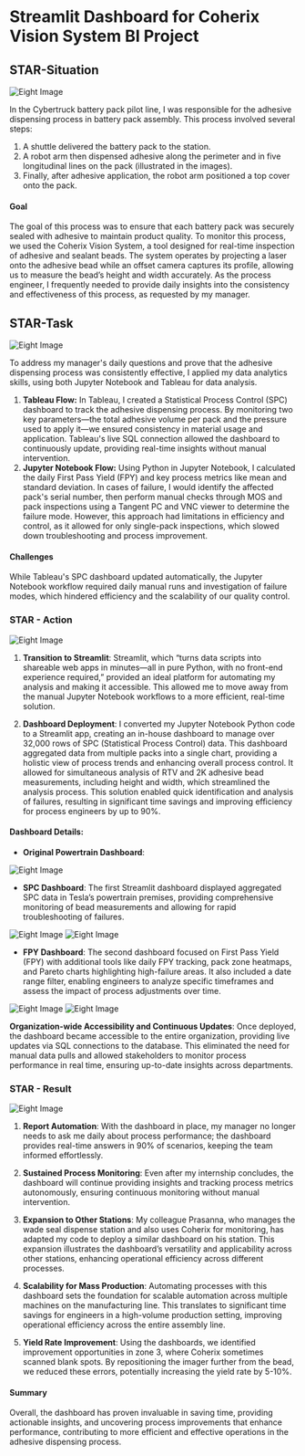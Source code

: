 # Streamlit Dashboard for Coherix Vision System BI Project

## **STAR-Situation**
![Eight Image](https://github.com/Johnlee19990908/Streamlit_dashboard_TSLA/raw/main/Readme_image/8.png)

In the Cybertruck battery pack pilot line, I was responsible for the adhesive dispensing process in battery pack assembly. This process involved several steps:
1. A shuttle delivered the battery pack to the station.
2. A robot arm then dispensed adhesive along the perimeter and in five longitudinal lines on the pack (illustrated in the images).
3. Finally, after adhesive application, the robot arm positioned a top cover onto the pack.


#### **Goal**
The goal of this process was to ensure that each battery pack was securely sealed with adhesive to maintain product quality. To monitor this process, we used the Coherix Vision System, a tool designed for real-time inspection of adhesive and sealant beads. The system operates by projecting a laser onto the adhesive bead while an offset camera captures its profile, allowing us to measure the bead’s height and width accurately. As the process engineer, I frequently needed to provide daily insights into the consistency and effectiveness of this process, as requested by my manager.

## **STAR-Task**
![Eight Image](https://github.com/Johnlee19990908/Streamlit_dashboard_TSLA/blob/main/Readme_image/9.png)

To address my manager's daily questions and prove that the adhesive dispensing process was consistently effective, I applied my data analytics skills, using both Jupyter Notebook and Tableau for data analysis.
1. **Tableau Flow:** In Tableau, I created a Statistical Process Control (SPC) dashboard to track the adhesive dispensing process. By monitoring two key parameters—the total adhesive volume per pack and the pressure used to apply it—we ensured consistency in material usage and application. Tableau's live SQL connection allowed the dashboard to continuously update, providing real-time insights without manual intervention.
2. **Jupyter Notebook Flow:** Using Python in Jupyter Notebook, I calculated the daily First Pass Yield (FPY) and key process metrics like mean and standard deviation. In cases of failure, I would identify the affected pack's serial number, then perform manual checks through MOS and pack inspections using a Tangent PC and VNC viewer to determine the failure mode. However, this approach had limitations in efficiency and control, as it allowed for only single-pack inspections, which slowed down troubleshooting and process improvement.
#### **Challenges**
While Tableau's SPC dashboard updated automatically, the Jupyter Notebook workflow required daily manual runs and investigation of failure modes, which hindered efficiency and the scalability of our quality control.

### **STAR - Action**
![Eight Image](https://github.com/Johnlee19990908/Streamlit_dashboard_TSLA/blob/main/Readme_image/10.png)

1. **Transition to Streamlit**: Streamlit, which “turns data scripts into shareable web apps in minutes—all in pure Python, with no front-end experience required,” provided an ideal platform for automating my analysis and making it accessible. This allowed me to move away from the manual Jupyter Notebook workflows to a more efficient, real-time solution.

2. **Dashboard Deployment**: I converted my Jupyter Notebook Python code to a Streamlit app, creating an in-house dashboard to manage over 32,000 rows of SPC (Statistical Process Control) data. This dashboard aggregated data from multiple packs into a single chart, providing a holistic view of process trends and enhancing overall process control. It allowed for simultaneous analysis of RTV and 2K adhesive bead measurements, including height and width, which streamlined the analysis process. This solution enabled quick identification and analysis of failures, resulting in significant time savings and improving efficiency for process engineers by up to 90%.

#### **Dashboard Details**:

- **Original Powertrain Dashboard**:

![Eight Image](https://github.com/Johnlee19990908/Streamlit_dashboard_TSLA/blob/main/Readme_image/3.png)
- **SPC Dashboard**: The first Streamlit dashboard displayed aggregated SPC data in Tesla’s powertrain premises, providing comprehensive monitoring of bead measurements and allowing for rapid troubleshooting of failures.

![Eight Image](https://github.com/Johnlee19990908/Streamlit_dashboard_TSLA/blob/main/Readme_image/4.png)
![Eight Image](https://github.com/Johnlee19990908/Streamlit_dashboard_TSLA/blob/main/Readme_image/5.png)
- **FPY Dashboard**: The second dashboard focused on First Pass Yield (FPY) with additional tools like daily FPY tracking, pack zone heatmaps, and Pareto charts highlighting high-failure areas. It also included a date range filter, enabling engineers to analyze specific timeframes and assess the impact of process adjustments over time.

![Eight Image](https://github.com/Johnlee19990908/Streamlit_dashboard_TSLA/blob/main/Readme_image/6.png)
![Eight Image](https://github.com/Johnlee19990908/Streamlit_dashboard_TSLA/blob/main/Readme_image/7.png)

 **Organization-wide Accessibility and Continuous Updates**: Once deployed, the dashboard became accessible to the entire organization, providing live updates via SQL connections to the database. This eliminated the need for manual data pulls and allowed stakeholders to monitor process performance in real time, ensuring up-to-date insights across departments.

### **STAR - Result**

![Eight Image](https://github.com/Johnlee19990908/Streamlit_dashboard_TSLA/blob/main/Readme_image/11.png)

1. **Report Automation**: With the dashboard in place, my manager no longer needs to ask me daily about process performance; the dashboard provides real-time answers in 90% of scenarios, keeping the team informed effortlessly.

2. **Sustained Process Monitoring**: Even after my internship concludes, the dashboard will continue providing insights and tracking process metrics autonomously, ensuring continuous monitoring without manual intervention.

3. **Expansion to Other Stations**: My colleague Prasanna, who manages the wade seal dispense station and also uses Coherix for monitoring, has adapted my code to deploy a similar dashboard on his station. This expansion illustrates the dashboard’s versatility and applicability across other stations, enhancing operational efficiency across different processes.

4. **Scalability for Mass Production**: Automating processes with this dashboard sets the foundation for scalable automation across multiple machines on the manufacturing line. This translates to significant time savings for engineers in a high-volume production setting, improving operational efficiency across the entire assembly line.

5. **Yield Rate Improvement**: Using the dashboards, we identified improvement opportunities in zone 3, where Coherix sometimes scanned blank spots. By repositioning the imager further from the bead, we reduced these errors, potentially increasing the yield rate by 5-10%.


#### **Summary**  
Overall, the dashboard has proven invaluable in saving time, providing actionable insights, and uncovering process improvements that enhance performance, contributing to more efficient and effective operations in the adhesive dispensing process.

